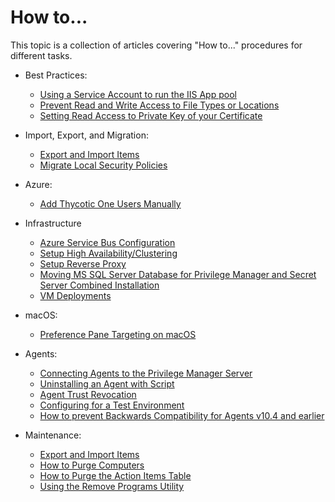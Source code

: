 [title]: # (How to...)
[tags]: # (create,set-up)
[priority]: # (9500)
# How to...

This topic is a collection of articles covering "How to..." procedures for different tasks.

* Best Practices:

  * [Using a Service Account to run the IIS App pool](best-practices/run-iis-app-pool.md)
  * [Prevent Read and Write Access to File Types or Locations](best-practices/prevent-read.md)
  * [Setting Read Access to Private Key of your Certificate](best-practices/read-privkey.md)

* Import, Export, and Migration:

  * [Export and Import Items](maintenance/export-import.md)
  * [Migrate Local Security Policies](../local-security/migrate-lss-policies.md)

* Azure:

  * [Add Thycotic One Users Manually](../ui/config/users/index.md#how_to_add_thycotic_one_users_manually)

* Infrastructure

  * [Azure Service Bus Configuration](infrastructure/ms-az-service-bus.md)
  * [Setup High Availability/Clustering](infrastructure/ha_clustering.md)
  * [Setup Reverse Proxy](infrastructure/proxy.md)
  * [Moving MS SQL Server Database for Privilege Manager and Secret Server Combined Installation](infrastructure/moving-comb-db.md)
  * [VM Deployments](infrastructure/vm-deployments.md)

* macOS:

  * [Preference Pane Targeting on macOS](../ui/macOS/prefpane.md)

* Agents:

  * [Connecting Agents to the Privilege Manager Server](agents/connect-agents.md)
  * [Uninstalling an Agent with Script](agents/agent-uninstall-script.md)
  * [Agent Trust Revocation](agents/agent-trust-revocation.md)
  * [Configuring for a Test Environment](agents/config-test-env.md)
  * [How to prevent Backwards Compatibility for Agents v10.4 and earlier](agents/prevent-backwards-compatibility-agents.md)

* Maintenance:

  * [Export and Import Items](maintenance/export-import.md)
  * [How to Purge Computers](maintenance/purge-computers.md)
  * [How to Purge the Action Items Table](maintenance/purging-action-items-table.md)
  * [Using the Remove Programs Utility](maintenance/remove-programs-utility.md)
